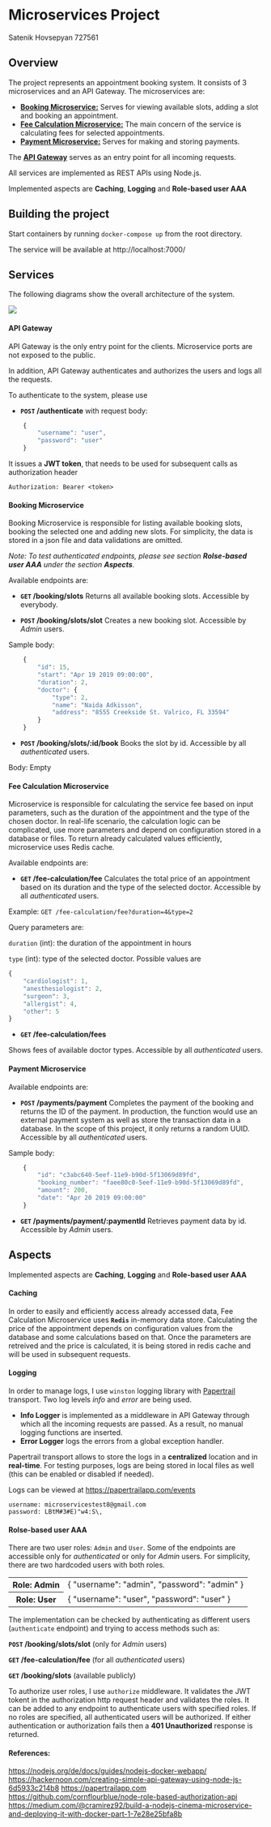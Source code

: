 # Microservices Project
Satenik Hovsepyan 727561

## Overview

The project represents an appointment booking system. It consists of 3 microservices and an API Gateway. The microservices are: 
- **[Booking Microservice:](/booking-service)** Serves for viewing available slots, adding a slot and booking an appointment.
- **[Fee Calculation Microservice:](/fee-calculation-service)** The main concern of the service is calculating fees for selected appointments.
- **[Payment Microservice:](/payment-service)** Serves for making and storing payments.

The **[API Gateway](/api-gateway)** serves as an entry point for all incoming requests.

All services are implemented as REST APIs using Node.js.

Implemented aspects are **Caching**, **Logging** and **Role-based user AAA**

## Building the project
Start containers by running `docker-compose up` from the root directory.

The service will be available at http://localhost:7000/


## Services
The following diagrams show the overall architecture of the system. 

![](/resources/overall_architecture.jpg)

#### API Gateway

API Gateway is the only entry point for the clients. Microservice ports are not exposed to the public.

In addition, API Gateway authenticates and authorizes the users and logs all the requests. 

To authenticate to the system, please use 
- **<code>POST</code> /authenticate** with request body: 
```javascript
    {
        "username": "user",
        "password": "user"
    }
```

It issues a **JWT token**, that needs to be used for subsequent calls as authorization header 

``` 
Authorization: Bearer <token> 
```

#### Booking Microservice

Booking Microservice is responsible for listing available booking slots, booking the selected one and adding new slots. 
For simplicity, the data is stored in a json file and data validations are omitted.

*Note: To test authenticated endpoints, please see section **Rolse-based user AAA** under the section **Aspects**.*

Available endpoints are:

- **<code>GET</code> /booking/slots** 
Returns all available booking slots. Accessible by everybody.

- **<code>POST</code> /booking/slots/slot** 
Creates a new booking slot. Accessible by *Admin* users.

Sample body: 
```javascript
    {
        "id": 15,
        "start": "Apr 19 2019 09:00:00",
        "duration": 2,
        "doctor": {
            "type": 2,
            "name": "Naida Adkisson",
            "address": "8555 Creekside St. Valrico, FL 33594"
        }
    }
```

- **<code>POST</code> /booking/slots/:id/book** 
Books the slot by id. Accessible by all *authenticated* users.

Body: Empty

#### Fee Calculation Microservice

Microservice is responsible for calculating the service fee based on input parameters, such as the duration of the appointment and the type of the chosen doctor.
In real-life scenario, the calculation logic can be complicated, use more parameters and depend on configuration stored in a database or files. 
To return already calculated values efficiently, microservice uses Redis cache.

Available endpoints are:

- **<code>GET</code> /fee-calculation/fee** 
Calculates the total price of an appointment based on its duration and the type of the selected doctor. Accessible by all *authenticated* users.

Example: `GET /fee-calculation/fee?duration=4&type=2`

Query parameters are:

`duration` (int): the duration of the appointment in hours

`type` (int): type of the selected doctor. Possible values are

```javascript
{
    "cardiologist": 1,
    "anesthesiologist": 2,
    "surgeon": 3,
    "allergist": 4,
    "other": 5
}
```


- **<code>GET</code> /fee-calculation/fees** 

Shows fees of available doctor types. Accessible by all *authenticated* users.


#### Payment Microservice

Available endpoints are:

- **<code>POST</code> /payments/payment** Completes the payment of the booking and returns the ID of the payment. 
In production, the function would use an external payment system as well as store the transaction data in a database.
In the scope of this project, it only returns a random UUID. Accessible by all *authenticated* users.

Sample body:
```javascript
    {
        "id": "c3abc640-5eef-11e9-b90d-5f13069d89fd",
        "booking_number": "faee80c0-5eef-11e9-b90d-5f13069d89fd",
        "amount": 200, 
        "date": "Apr 20 2019 09:00:00"
    }
```
 
- **<code>GET</code> /payments/payment/:paymentId** Retrieves payment data by id. Accessible by *Admin* users.



## Aspects

Implemented aspects are **Caching**, **Logging** and **Role-based user AAA**

#### Caching

In order to easily and efficiently access already accessed data, Fee Calculation Microservice uses **`Redis`** in-memory data store.
Calculating the price of the appointment depends on configuration values from the database and some calculations based on that. 
Once the parameters are retreived and the price is calculated, it is being stored in redis cache and will be used in subsequent requests. 

#### Logging

In order to manage logs, I use `winston` logging library with [Papertrail](https://papertrailapp.com/) transport. Two log levels *info* and *error* are being used.

- **Info Logger** is implemented as a middleware in API Gateway through which all the incoming requests are passed. As a result, no manual logging functions are inserted. 
- **Error Logger** logs the errors from a global exception handler. 

Papertrail transport allows to store the logs in a **centralized** location and in **real-time**. 
For testing purposes, logs are being stored in local files as well (this can be enabled or disabled if needed).

Logs can be viewed at https://papertrailapp.com/events
```
username: microservicestest8@gmail.com
password: LBtM#3#E)"w4:S\,
```

#### Rolse-based user AAA 

There are two user roles: `Admin` and `User`. Some of the endpoints are accessible only for *authenticated* or only for *Admin* users. 
For simplicity, there are two hardcoded users with both roles.

<table>
  <tr>
    <th>Role: Admin</th>
<td>{
	"username": "admin",
	"password": "admin"
}</td>
  </tr>
  <tr>
    <th>Role: User</th>
    <td>{
	"username": "user",
	"password": "user"
}</td>
  </tr> 
</table>

The implementation can be checked by authenticating as different users (`authenticate` endpoint) and trying to access methods such as:

**<code>POST</code> /booking/slots/slot** (only for *Admin* users)

**<code>GET</code> /fee-calculation/fee** (for all *authenticated* users)

**<code>GET</code> /booking/slots** (available publicly)


To authorize user roles, I use `authorize` middleware. It validates the JWT tokent in the authorization http request header and validates the roles. 
It can be added to any endpoint to authenticate users with specified roles. 
If no roles are specified, all authenticated users will be authorized. 
If either authentication or authorization fails then a **401 Unauthorized** response is returned.


#### References:
https://nodejs.org/de/docs/guides/nodejs-docker-webapp/
https://hackernoon.com/creating-simple-api-gateway-using-node-js-6d5933c214b8
https://papertrailapp.com
https://github.com/cornflourblue/node-role-based-authorization-api
https://medium.com/@cramirez92/build-a-nodejs-cinema-microservice-and-deploying-it-with-docker-part-1-7e28e25bfa8b

